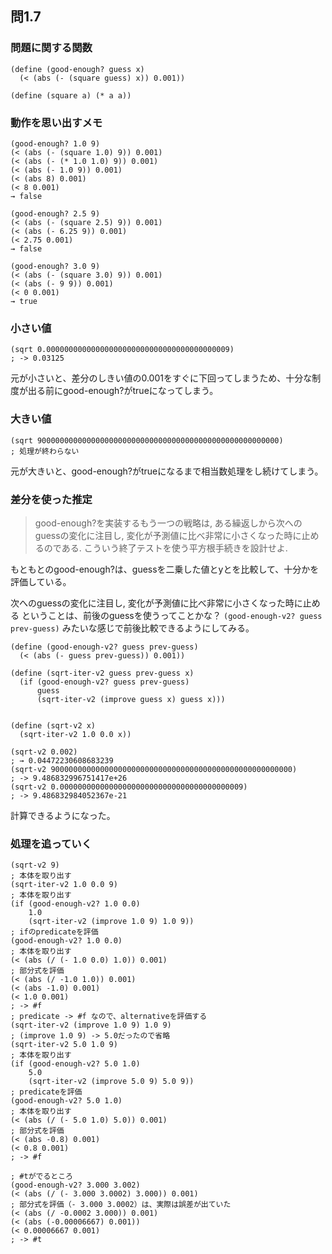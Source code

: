 ## 問1.7


### 問題に関する関数
```
(define (good-enough? guess x)
  (< (abs (- (square guess) x)) 0.001))

(define (square a) (* a a))
```

### 動作を思い出すメモ

```
(good-enough? 1.0 9)
(< (abs (- (square 1.0) 9)) 0.001)
(< (abs (- (* 1.0 1.0) 9)) 0.001)
(< (abs (- 1.0 9)) 0.001)
(< (abs 8) 0.001)
(< 8 0.001)
→ false
```

```
(good-enough? 2.5 9)
(< (abs (- (square 2.5) 9)) 0.001)
(< (abs (- 6.25 9)) 0.001)
(< 2.75 0.001)
→ false
```

```
(good-enough? 3.0 9)
(< (abs (- (square 3.0) 9)) 0.001)
(< (abs (- 9 9)) 0.001)
(< 0 0.001)
→ true
```

### 小さい値

```
(sqrt 0.00000000000000000000000000000000000000009)
; -> 0.03125
```

元が小さいと、差分のしきい値の0.001をすぐに下回ってしまうため、十分な制度が出る前にgood-enough?がtrueになってしまう。

### 大きい値

```
(sqrt 900000000000000000000000000000000000000000000000000000)
; 処理が終わらない
```

元が大きいと、good-enough?がtrueになるまで相当数処理をし続けてしまう。

### 差分を使った推定

> good-enough?を実装するもう一つの戦略は, ある繰返しから次へのguessの変化に注目し, 変化が予測値に比べ非常に小さくなった時に止めるのである. こういう終了テストを使う平方根手続きを設計せよ.

もともとのgood-enough?は、guessを二乗した値とyとを比較して、十分かを評価している。

次へのguessの変化に注目し, 変化が予測値に比べ非常に小さくなった時に止める
ということは、前後のguessを使うってことかな？
`(good-enough-v2? guess prev-guess)` みたいな感じで前後比較できるようにしてみる。

```
(define (good-enough-v2? guess prev-guess)
  (< (abs (- guess prev-guess)) 0.001))

(define (sqrt-iter-v2 guess prev-guess x)
  (if (good-enough-v2? guess prev-guess)
      guess
      (sqrt-iter-v2 (improve guess x) guess x)))


(define (sqrt-v2 x)
  (sqrt-iter-v2 1.0 0.0 x))

(sqrt-v2 0.002)
; → 0.04472230608683239
(sqrt-v2 900000000000000000000000000000000000000000000000000000)
; -> 9.486832996751417e+26
(sqrt-v2 0.00000000000000000000000000000000000000009)
; -> 9.486832984052367e-21
```

計算できるようになった。

### 処理を追っていく

```
(sqrt-v2 9)
; 本体を取り出す
(sqrt-iter-v2 1.0 0.0 9)
; 本体を取り出す
(if (good-enough-v2? 1.0 0.0)
    1.0
    (sqrt-iter-v2 (improve 1.0 9) 1.0 9))
; ifのpredicateを評価
(good-enough-v2? 1.0 0.0)
; 本体を取り出す
(< (abs (/ (- 1.0 0.0) 1.0)) 0.001)
; 部分式を評価
(< (abs (/ -1.0 1.0)) 0.001)
(< (abs -1.0) 0.001)
(< 1.0 0.001)
; -> #f
; predicate -> #f なので、alternativeを評価する
(sqrt-iter-v2 (improve 1.0 9) 1.0 9)
; (improve 1.0 9) -> 5.0だったので省略
(sqrt-iter-v2 5.0 1.0 9)
; 本体を取り出す
(if (good-enough-v2? 5.0 1.0)
    5.0
    (sqrt-iter-v2 (improve 5.0 9) 5.0 9))
; predicateを評価
(good-enough-v2? 5.0 1.0)
; 本体を取り出す
(< (abs (/ (- 5.0 1.0) 5.0)) 0.001)
; 部分式を評価
(< (abs -0.8) 0.001)
(< 0.8 0.001)
; -> #f
```


```
; #tがでるところ
(good-enough-v2? 3.000 3.002)
(< (abs (/ (- 3.000 3.0002) 3.000)) 0.001)
; 部分式を評価（- 3.000 3.0002）は、実際は誤差が出ていた
(< (abs (/ -0.0002 3.000)) 0.001)
(< (abs (-0.00006667) 0.001))
(< 0.00006667 0.001)
; -> #t
```

